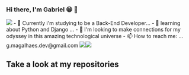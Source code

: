 ### Hi there, I'm Gabriel 😁 👋
<img src="https://github-readme-stats.vercel.app/api/top-langs/?username=GMN-dev" />
- 🔭 Currently i'm studying to be a Back-End Developer...
- 🌱 learning about Python and Django ...
- 👯 I'm looking to make connections for my odyssey in this amazing technological universe
- 📫 How to reach me: ... g.magalhaes.dev@gmail.com
<img src="https://img.shields.io/badge/Django-092E20?style=for-the-badge&logo=django&logoColor=green" /><img src="https://img.shields.io/badge/django%20rest-ff1709?style=for-the-badge&logo=django&logoColor=white" />
<h2> Take a look at my repositories<h2/> 

